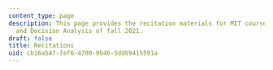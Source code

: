 ```yaml
---
content_type: page
description: This page provides the recitation materials for MIT course IDS.333 Risk
  and Decision Analysis of fall 2021.
draft: false
title: Recitations
uid: cb16a547-fef6-4780-9b46-5dd69415591a
---
```


